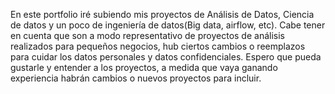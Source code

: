 En este portfolio iré subiendo mis proyectos de Análisis de Datos, Ciencia de datos y un poco de ingeniería de datos(Big data, airflow, etc).
Cabe tener en cuenta que son a modo representativo de proyectos de análisis realizados para pequeños negocios, hub ciertos cambios o reemplazos para cuidar los datos personales y datos confidenciales.
Espero que pueda gustarle y entender a los proyectos, a medida que vaya ganando experiencia habrán cambios o nuevos proyectos para incluir.

